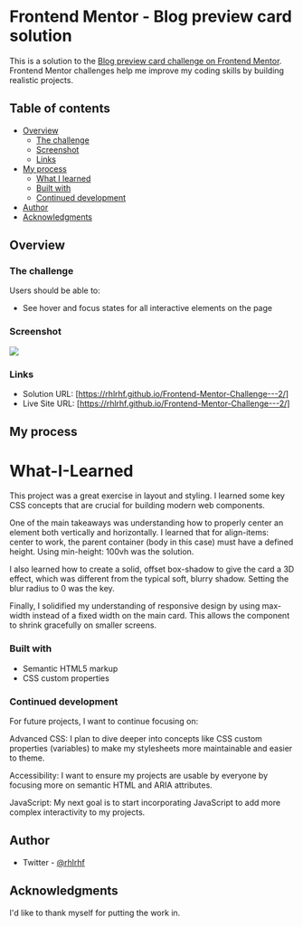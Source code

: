 # Frontend Mentor - Blog preview card solution

This is a solution to the [Blog preview card challenge on Frontend Mentor](https://www.frontendmentor.io/challenges/blog-preview-card-ckPaj01IcS). Frontend Mentor challenges help me improve my coding skills by building realistic projects. 

## Table of contents

- [Overview](#overview)
  - [The challenge](#the-challenge)
  - [Screenshot](#screenshot)
  - [Links](#links)
- [My process](#my-process)
  - [What I learned](#What-I-Learned)
  - [Built with](#built-with)
  - [Continued development](#continued-development)
- [Author](#author)
- [Acknowledgments](#acknowledgments)

## Overview

### The challenge

Users should be able to:

- See hover and focus states for all interactive elements on the page

### Screenshot

![](./design/Solution-SS.png)

### Links

- Solution URL: [https://rhlrhf.github.io/Frontend-Mentor-Challenge---2/]
- Live Site URL: [https://rhlrhf.github.io/Frontend-Mentor-Challenge---2/]

## My process

# What-I-Learned

This project was a great exercise in layout and styling. I learned some key CSS concepts that are crucial for building modern web components.

One of the main takeaways was understanding how to properly center an element both vertically and horizontally. I learned that for align-items: center to work, the parent container (body in this case) must have a defined height. Using min-height: 100vh was the solution.

I also learned how to create a solid, offset box-shadow to give the card a 3D effect, which was different from the typical soft, blurry shadow. Setting the blur radius to 0 was the key.

Finally, I solidified my understanding of responsive design by using max-width instead of a fixed width on the main card. This allows the component to shrink gracefully on smaller screens.

### Built with

- Semantic HTML5 markup
- CSS custom properties

### Continued development

For future projects, I want to continue focusing on:

Advanced CSS: I plan to dive deeper into concepts like CSS custom properties (variables) to make my stylesheets more maintainable and easier to theme.

Accessibility: I want to ensure my projects are usable by everyone by focusing more on semantic HTML and ARIA attributes.

JavaScript: My next goal is to start incorporating JavaScript to add more complex interactivity to my projects.

## Author

- Twitter - [@rhlrhf](https://www.twitter.com/rhlrhf)

## Acknowledgments

I'd like to thank myself for putting the work in.
